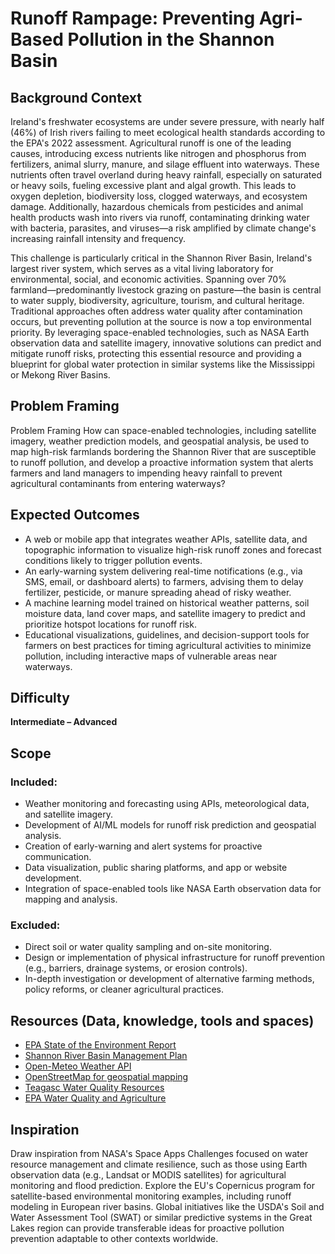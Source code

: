 # Runoff Rampage: Preventing Agri-Based Pollution in the Shannon Basin

## Background Context

Ireland's freshwater ecosystems are under severe pressure, with nearly half (46%) of Irish rivers failing to meet ecological health standards according to the EPA's 2022 assessment. Agricultural runoff is one of the leading causes, introducing excess nutrients like nitrogen and phosphorus from fertilizers, animal slurry, manure, and silage effluent into waterways. These nutrients often travel overland during heavy rainfall, especially on saturated or heavy soils, fueling excessive plant and algal growth. This leads to oxygen depletion, biodiversity loss, clogged waterways, and ecosystem damage. Additionally, hazardous chemicals from pesticides and animal health products wash into rivers via runoff, contaminating drinking water with bacteria, parasites, and viruses—a risk amplified by climate change's increasing rainfall intensity and frequency.

This challenge is particularly critical in the Shannon River Basin, Ireland's largest river system, which serves as a vital living laboratory for environmental, social, and economic activities. Spanning over 70% farmland—predominantly livestock grazing on pasture—the basin is central to water supply, biodiversity, agriculture, tourism, and cultural heritage. Traditional approaches often address water quality after contamination occurs, but preventing pollution at the source is now a top environmental priority. By leveraging space-enabled technologies, such as NASA Earth observation data and satellite imagery, innovative solutions can predict and mitigate runoff risks, protecting this essential resource and providing a blueprint for global water protection in similar systems like the Mississippi or Mekong River Basins.

## Problem Framing
Problem Framing
How can space-enabled technologies, including satellite imagery, weather prediction models, and geospatial analysis, be used to map high-risk farmlands bordering the Shannon River that are susceptible to runoff pollution, and develop a proactive information system that alerts farmers and land managers to impending heavy rainfall to prevent agricultural contaminants from entering waterways?

## Expected Outcomes

- A web or mobile app that integrates weather APIs, satellite data, and topographic information to visualize high-risk runoff zones and forecast conditions likely to trigger pollution events.
- An early-warning system delivering real-time notifications (e.g., via SMS, email, or dashboard alerts) to farmers, advising them to delay fertilizer, pesticide, or manure spreading ahead of risky weather.
- A machine learning model trained on historical weather patterns, soil moisture data, land cover maps, and satellite imagery to predict and prioritize hotspot locations for runoff risk.
- Educational visualizations, guidelines, and decision-support tools for farmers on best practices for timing agricultural activities to minimize pollution, including interactive maps of vulnerable areas near waterways.

## Difficulty
**Intermediate – Advanced**

## Scope

### Included:

- Weather monitoring and forecasting using APIs, meteorological data, and satellite imagery.
- Development of AI/ML models for runoff risk prediction and geospatial analysis.
- Creation of early-warning and alert systems for proactive communication.
- Data visualization, public sharing platforms, and app or website development.
- Integration of space-enabled tools like NASA Earth observation data for mapping and analysis.

### Excluded:

- Direct soil or water quality sampling and on-site monitoring.
- Design or implementation of physical infrastructure for runoff prevention (e.g., barriers, drainage systems, or erosion controls).
- In-depth investigation or development of alternative farming methods, policy reforms, or cleaner agricultural practices.

## Resources (Data, knowledge, tools and spaces)

- [EPA State of the Environment Report](https://www.epa.ie/publications/monitoring--assessment/assessment/state-of-the-environment/EPA-SOE-Report-2024-BOOK-LOWRES.pdf)
- [Shannon River Basin Management Plan](https://www.catchments.ie/download/shannon-river-basin-district-river-basin-management-plan-2009-2015/)
- [Open-Meteo Weather API](https://open-meteo.com/)
- [OpenStreetMap for geospatial mapping](https://www.openstreetmap.org/#map=7/53.465/-8.240)
- [Teagasc Water Quality Resources](https://teagasc.ie/environment/water-quality/agriculture-and-water-quality/)
- [EPA Water Quality and Agriculture](https://www.epa.ie/environment-and-you/freshwater-and-marine/water-quality-and-agriculture)

## Inspiration
Draw inspiration from NASA's Space Apps Challenges focused on water resource management and climate resilience, such as those using Earth observation data (e.g., Landsat or MODIS satellites) for agricultural monitoring and flood prediction. Explore the EU's Copernicus program for satellite-based environmental monitoring examples, including runoff modeling in European river basins. Global initiatives like the USDA's Soil and Water Assessment Tool (SWAT) or similar predictive systems in the Great Lakes region can provide transferable ideas for proactive pollution prevention adaptable to other contexts worldwide.